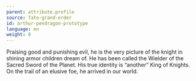 ```yaml
---
parent: attribute.profile
source: fate-grand-order
id: arthur-pendragon-prototype
language: en
weight: 0
---
```


Praising good and punishing evil, he is the very picture of the knight in shining armor children dream of.
He has been called the Wielder of the Sacred Sword of the Planet.
His true identity is “another” King of Knights. 
On the trail of an elusive foe, he arrived in our world.
